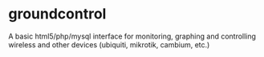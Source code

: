 groundcontrol
=============

A basic html5/php/mysql interface for monitoring, graphing and controlling wireless and other devices (ubiquiti, mikrotik, cambium, etc.)
